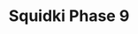 ---
slug: squidki-phase-9
title: Squidki Phase 9
description: "Squidki Phase 9 is an exciting online game. Play for free directly in your browser!"
icon: /images/new_mods/Sprunki Phase 9.png
url: https://wowtbc.net/sprunkin/phase9/index.html
previewImage: /images/new_mods/Sprunki Phase 9.png
type: new mods

# SEO配置
seo:
  title: "Squidki Phase 9 - Play Free Online Game | Fun Browser Games"
  description: "Squidki Phase 9 - Play this fun online game for free in your browser. No download required!"
  ogImage: "/images/new_mods/Sprunki Phase 9.png"
  keywords: "squidki-phase-9, online game, browser game, free game, new mods game, play online"

videoUrls:
  - https://www.youtube.com/embed/example1
  - https://www.youtube.com/embed/example2

whyPlay:
  title: "Why Play Squidki Phase 9?"
  items:
    - "Immersive Gameplay: Squidki Phase 9 offers an engaging and immersive gaming experience that will keep you entertained for hours"
    - "Challenging Levels: Test your skills with increasingly difficult challenges and obstacles"
    - "Beautiful Graphics: Enjoy stunning visuals and smooth animations that bring the game world to life"
    - "Regular Updates: New content and features are added regularly to keep the game fresh and exciting"
    - "Free to Play: Experience all the fun without spending a penny"
    - "Community Features: Connect with other players, share strategies, and compete for high scores"
    - "Cross-Platform: Play on any device with a web browser, no downloads required"

features:
  title: "Key Features of Squidki Phase 9"
  image: "/images/new_mods/Sprunki Phase 9.png"
  items:
    - "Intuitive Controls: Easy to learn controls make Squidki Phase 9 accessible for players of all skill levels"
    - "Multiple Game Modes: Enjoy various gameplay options that provide different challenges and experiences"
    - "Character Customization: Personalize your gaming experience with unique characters and items"
    - "Achievement System: Complete special tasks to earn rewards and recognition"
    - "Leaderboards: Compete with players worldwide and see who can achieve the highest scores"

characteristics:
  title: "Game Characteristics"
  image: "/images/new_mods/Sprunki Phase 9.png"
  items:
    - "Genre: New mods game with elements of strategy and skill"
    - "Difficulty: Suitable for both casual gamers and those seeking a challenge"
    - "Play Time: Quick sessions or extended gameplay, depending on your preference"
    - "Art Style: Vibrant and engaging visuals that enhance the gaming experience"
    - "Sound Design: Immersive audio that complements the gameplay perfectly"

info: "Squidki Phase 9 is an exciting online game that offers players a unique and engaging gaming experience. With its intuitive controls, stunning visuals, and challenging gameplay, Squidki Phase 9 provides hours of entertainment for players of all ages and skill levels. Whether you're looking for a quick gaming session during a break or an extended play session, Squidki Phase 9 delivers an immersive experience that will keep you coming back for more. The game features multiple levels of increasing difficulty, ensuring that players are constantly challenged as they progress. With regular updates adding new content and features, Squidki Phase 9 remains fresh and exciting, providing endless entertainment options for its growing community of players."

howToPlayIntro: "Welcome to Squidki Phase 9! This guide will walk you through the basics and help you master the game. Whether you're a beginner or looking to improve your skills, these tips and instructions will enhance your gaming experience."

howToPlaySteps:
  - title: "Getting Started"
    description: "Begin your Squidki Phase 9 adventure by familiarizing yourself with the controls. Use your keyboard or mouse to navigate through the game interface. The tutorial will guide you through the basic mechanics and help you understand the objectives."
  - title: "Understanding the Objectives"
    description: "In Squidki Phase 9, your main goal is to progress through levels by completing specific objectives. Each level presents unique challenges that require different strategies and approaches."
  - title: "Mastering the Controls"
    description: "Practice using the controls to improve your precision and reaction time. Squidki Phase 9 requires quick reflexes and strategic thinking to overcome obstacles and defeat opponents."
  - title: "Utilizing Power-ups"
    description: "Collect power-ups throughout the game to enhance your abilities and overcome difficult challenges. Each power-up offers unique advantages that can be crucial for success."
  - title: "Developing Strategies"
    description: "As you progress in Squidki Phase 9, develop effective strategies for different scenarios. Analyze patterns, anticipate challenges, and adapt your approach to maximize your performance."

faq:
  title: "Frequently Asked Questions about Squidki Phase 9"
  items:
    - question: "Is Squidki Phase 9 free to play?"
      answer: "Yes, Squidki Phase 9 is completely free to play directly in your web browser. No downloads or purchases are required to enjoy the full game experience."
    - question: "Can I play Squidki Phase 9 on mobile devices?"
      answer: "Yes, Squidki Phase 9 is optimized for both desktop and mobile play. You can enjoy the game on any device with a web browser and internet connection."
    - question: "Are there any in-game purchases?"
      answer: "While Squidki Phase 9 is free to play, there may be optional in-game purchases available for cosmetic items or additional features that don't affect core gameplay."
    - question: "How often is Squidki Phase 9 updated?"
      answer: "The developers regularly update Squidki Phase 9 with new content, features, and improvements based on player feedback and game performance."
    - question: "Can I play Squidki Phase 9 offline?"
      answer: "Currently, Squidki Phase 9 requires an internet connection to play as it's a browser-based online game."
    - question: "Is Squidki Phase 9 suitable for children?"
      answer: "Yes, Squidki Phase 9 is designed to be family-friendly and suitable for players of all ages."
    - question: "How do I report bugs or issues?"
      answer: "If you encounter any problems while playing Squidki Phase 9, you can report them through the game's support page or contact the developers directly through their website."
    - question: "Still Have Questions?"
      answer: "If you have additional questions about Squidki Phase 9 that aren't covered in this FAQ, please visit our support center or contact our customer service team for assistance."
---